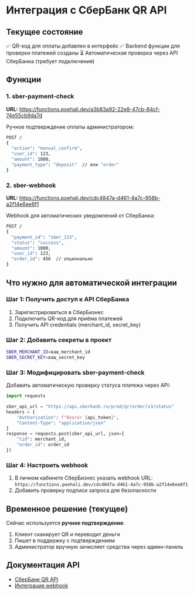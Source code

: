 # Интеграция с СберБанк QR API

## Текущее состояние
✅ QR-код для оплаты добавлен в интерфейс
✅ Backend функции для проверки платежей созданы
⏳ Автоматическая проверка через API СберБанка (требует подключения)

## Функции

### 1. sber-payment-check
**URL:** https://functions.poehali.dev/a3b83a92-22e8-47cb-84cf-74e55cb9da7d

Ручное подтверждение оплаты администратором:
```bash
POST /
{
  "action": "manual_confirm",
  "user_id": 123,
  "amount": 1000,
  "payment_type": "deposit"  // или "order"
}
```

### 2. sber-webhook
**URL:** https://functions.poehali.dev/cdc4847a-d461-4a7c-958b-a2f14e6ee6f1

Webhook для автоматических уведомлений от СберБанка:
```bash
POST /
{
  "payment_id": "sber_123",
  "status": "success",
  "amount": 1000,
  "user_id": 123,
  "order_id": 456  // опционально
}
```

## Что нужно для автоматической интеграции

### Шаг 1: Получить доступ к API СберБанка
1. Зарегистрироваться в СберБизнес
2. Подключить QR-код для приёма платежей
3. Получить API credentials (merchant_id, secret_key)

### Шаг 2: Добавить секреты в проект
```bash
SBER_MERCHANT_ID=ваш_merchant_id
SBER_SECRET_KEY=ваш_secret_key
```

### Шаг 3: Модифицировать sber-payment-check
Добавить автоматическую проверку статуса платежа через API:
```python
import requests

sber_api_url = "https://api.sberbank.ru/prod/qr/order/v3/status"
headers = {
    "Authorization": f"Bearer {api_token}",
    "Content-Type": "application/json"
}
response = requests.post(sber_api_url, json={
    "tid": merchant_id,
    "order_id": order_id
})
```

### Шаг 4: Настроить webhook
1. В личном кабинете СберБизнес указать webhook URL:
   `https://functions.poehali.dev/cdc4847a-d461-4a7c-958b-a2f14e6ee6f1`
2. Добавить проверку подписи запроса для безопасности

## Временное решение (текущее)
Сейчас используется **ручное подтверждение**:
1. Клиент сканирует QR и переводит деньги
2. Пишет в поддержку с подтверждением
3. Администратор вручную зачисляет средства через админ-панель

## Документация API
- [СберБанк QR API](https://developer.sberbank.ru/doc/v1/acquiring/sberpay-qr)
- [Интеграция webhook](https://developer.sberbank.ru/doc/v1/acquiring/notifications)
